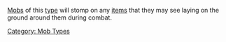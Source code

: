 [Mobs](:Category:_Mobs.md "wikilink") of this
[type](:Category:_Mob_Types.md "wikilink") will stomp on any
[items](:Category:_Objects.md "wikilink") that they may see laying on
the ground around them during combat.

[Category: Mob Types](Category:_Mob_Types "wikilink")
